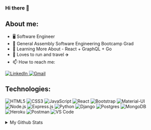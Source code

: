 ### Hi there 👋

## About me:
  - 🖥  Software Engineer 
  - 📖  General Assembly Software Engineering Bootcamp Grad
  - 🌱  Learning More About - React + GraphQL + Go
  - 👟 Loves to run and travel ✈️
  - 📫 How to reach me: <br />
<div>
  <a href="https://www.linkedin.com/in/jwilson42/" target="_blank" rel="noopener noreferrer">
    <img alt="LinkedIn" src="https://img.shields.io/badge/-LinkedIn-blue?style=for-the-badge&logo=Linkedin&logoColor=white">
  </a>
  <a href="mailto:wilson.jd022@gmail.com" target="_blank" rel="noopener noreferrer">
    <img alt="Gmail" src="https://img.shields.io/badge/-Gmail-red?style=for-the-badge&logo=Gmail&logoColor=white">
  </a>
</div>


## Technologies:

<div align = 'left'>
  <img alt="HTML5" src="https://img.shields.io/badge/-HTML5-orange?style=for-the-badge&logo=HTML5&logoColor=white">
  <img alt="CSS3" src="https://img.shields.io/badge/-CSS3-blue?style=for-the-badge&logo=CSS3&logoColor=white">
  <img alt="JavaScript" src="https://img.shields.io/badge/-Javascript-yellow?style=for-the-badge&logo=javascript&logoColor=white">
  <img alt="React" src="https://img.shields.io/badge/-React-blue?style=for-the-badge&logo=React&logoColor=white">
  <img alt="Bootstrap" src="https://img.shields.io/badge/-Bootstrap-%237952B3?style=for-the-badge&logo=Bootstrap&logoColor=white">
  <img alt="Material-UI" src="https://img.shields.io/badge/-Material--UI-%230081CB?style=for-the-badge&logo=Material-ui&logoColor=white">
  <img alt="Node.js" src="https://img.shields.io/badge/-Node.js-green?style=for-the-badge&logo=Node.js&logoColor=white">
  <img alt="Express.js" src="https://img.shields.io/badge/-Express-lightgrey?style=for-the-badge&logo=Express&logoColor=white">
  <img alt="Python" src="https://img.shields.io/badge/-Python-%233776AB?style=for-the-badge&logo=Python&logoColor=white">
  <img alt="Django" src="https://img.shields.io/badge/-Django-red?style=for-the-badge&logo=Django&logoColor=white">
  <img alt="Postgres" src="https://img.shields.io/badge/-PostgreSQL-blue?style=for-the-badge&logo=Postgresql&logoColor=white">
  <img alt="MongoDB" src="https://img.shields.io/badge/-mongoDB-green?style=for-the-badge&logo=Mongodb&logoColor=white">
  <img alt="Heroku" src="https://img.shields.io/badge/-Heroku-%23430098?style=for-the-badge&logo=Heroku&logoColor=white">
  <img alt="Postman" src="https://img.shields.io/badge/-Postman-%23FF6C37?style=for-the-badge&logo=postman&logoColor=white">
  <img alt="VS Code" src="https://img.shields.io/badge/-VS%20Code-%23007ACC?style=for-the-badge&logo=visual-studio-code&logoColor=white">
<div>
    
<br />

<details>
  <summary>My Github Stats</summary>
  <div align = 'center'>
    <img src = "https://github-readme-stats.vercel.app/api?username=josh-W42&show_icons=true&theme=dark" />
    <img src = "https://github-readme-stats.vercel.app/api/top-langs/?username=josh-W42&theme=dark&layout=compact" />
  </div>
</details>

<!--

**josh-W42/josh-W42** is a ✨ _special_ ✨ repository because its `README.md` (this file) appears on your GitHub profile.
  


Here are some ideas to get you started:

- 🔭 I’m currently working on ...
- 🌱 I’m currently learning ...
- 👯 I’m looking to collaborate on ...
- 🤔 I’m looking for help with ...
- 💬 Ask me about ...
- 📫 How to reach me: ...
- 😄 Pronouns: ...
- ⚡ Fun fact: ...

<img alt="josh-w42" src="https://badges.pufler.dev/visits/josh-W42/josh-W42?logo=GitHub&label=visits&color=success&logoColor=white&style=flat-square"/></a>
-->

